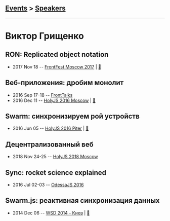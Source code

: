 ## [Events](../README.md) > [Speakers](../speakers.md)
---

# Виктор Грищенко

## RON: Replicated object notation
- 2017 Nov 18 -- [FrontFest Moscow 2017](https://youtu.be/QFWZlfSChoY)  | [:notebook:](https://speakerdeck.com/frontfest/viktor-grishchienko)  
## Веб-приложения: дробим монолит
- 2016 Sep 17-18 -- [FrontTalks](https://events.yandex.ru/lib/talks/3922/)    
- 2016 Dec 11 -- [HolyJS 2016 Moscow](https://www.youtube.com/watch?v=c5IiK6FF9zw)  | [:notebook:](https://assets.contentful.com/nn534z2fqr9f/6b6yocEZqgkms0omC2EKU2/23a2b87c370059e86f0ceafec03ba161/holy-msk.pdf)  
## Swarm: синхронизируем рой устройств
- 2016 Jun 05 -- [HolyJS 2016 Piter](https://www.youtube.com/watch?v=1ddm7WCMclA)  | [:notebook:](http://public.jugru.org/holyjs/2016/spb/day_1/track_1/grishchenko.pdf)  
## Децентрализованный веб
- 2018 Nov 24-25 -- [HolyJS 2018 Moscow](https://www.youtube.com/watch?v=lROd9NUBP5Q)    
## Sync: rocket science explained
- 2016 Jul 02-03 -- [OdessaJS 2016](https://youtu.be/vBmPjWbB2Zs)    
## Swarm.js: реактивная синхронизация данных
- 2014 Dec 06 -- [WSD 2014 - Киев](https://www.youtube.com/watch?v=t8Td3Oq47yE)  | [:notebook:](https://wsd.events/2014/12/06/pres/swarmjs.pdf)  
